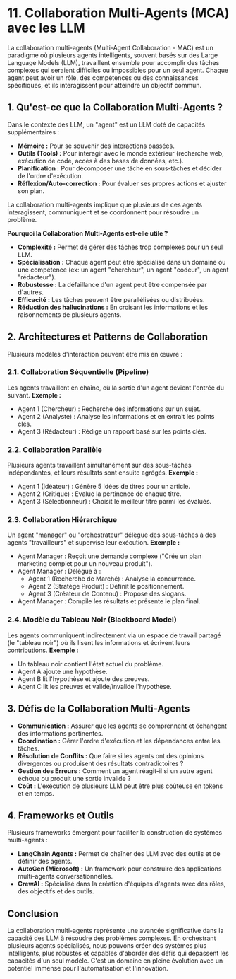 # 11. Collaboration Multi-Agents (MCA) avec les LLM

La collaboration multi-agents (Multi-Agent Collaboration - MAC) est un paradigme où plusieurs agents intelligents, souvent basés sur des Large Language Models (LLM), travaillent ensemble pour accomplir des tâches complexes qui seraient difficiles ou impossibles pour un seul agent. Chaque agent peut avoir un rôle, des compétences ou des connaissances spécifiques, et ils interagissent pour atteindre un objectif commun.

## 1. Qu'est-ce que la Collaboration Multi-Agents ?

Dans le contexte des LLM, un "agent" est un LLM doté de capacités supplémentaires :
- **Mémoire :** Pour se souvenir des interactions passées.
- **Outils (Tools) :** Pour interagir avec le monde extérieur (recherche web, exécution de code, accès à des bases de données, etc.).
- **Planification :** Pour décomposer une tâche en sous-tâches et décider de l'ordre d'exécution.
- **Réflexion/Auto-correction :** Pour évaluer ses propres actions et ajuster son plan.

La collaboration multi-agents implique que plusieurs de ces agents interagissent, communiquent et se coordonnent pour résoudre un problème.

**Pourquoi la Collaboration Multi-Agents est-elle utile ?**
- **Complexité :** Permet de gérer des tâches trop complexes pour un seul LLM.
- **Spécialisation :** Chaque agent peut être spécialisé dans un domaine ou une compétence (ex: un agent "chercheur", un agent "codeur", un agent "rédacteur").
- **Robustesse :** La défaillance d'un agent peut être compensée par d'autres.
- **Efficacité :** Les tâches peuvent être parallélisées ou distribuées.
- **Réduction des hallucinations :** En croisant les informations et les raisonnements de plusieurs agents.

## 2. Architectures et Patterns de Collaboration

Plusieurs modèles d'interaction peuvent être mis en œuvre :

### 2.1. Collaboration Séquentielle (Pipeline)

Les agents travaillent en chaîne, où la sortie d'un agent devient l'entrée du suivant.
**Exemple :**
- Agent 1 (Chercheur) : Recherche des informations sur un sujet.
- Agent 2 (Analyste) : Analyse les informations et en extrait les points clés.
- Agent 3 (Rédacteur) : Rédige un rapport basé sur les points clés.

### 2.2. Collaboration Parallèle

Plusieurs agents travaillent simultanément sur des sous-tâches indépendantes, et leurs résultats sont ensuite agrégés.
**Exemple :**
- Agent 1 (Idéateur) : Génère 5 idées de titres pour un article.
- Agent 2 (Critique) : Évalue la pertinence de chaque titre.
- Agent 3 (Sélectionneur) : Choisit le meilleur titre parmi les évalués.

### 2.3. Collaboration Hiérarchique

Un agent "manager" ou "orchestrateur" délègue des sous-tâches à des agents "travailleurs" et supervise leur exécution.
**Exemple :**
- Agent Manager : Reçoit une demande complexe ("Crée un plan marketing complet pour un nouveau produit").
- Agent Manager : Délègue à :
    - Agent 1 (Recherche de Marché) : Analyse la concurrence.
    - Agent 2 (Stratège Produit) : Définit le positionnement.
    - Agent 3 (Créateur de Contenu) : Propose des slogans.
- Agent Manager : Compile les résultats et présente le plan final.

### 2.4. Modèle du Tableau Noir (Blackboard Model)

Les agents communiquent indirectement via un espace de travail partagé (le "tableau noir") où ils lisent les informations et écrivent leurs contributions.
**Exemple :**
- Un tableau noir contient l'état actuel du problème.
- Agent A ajoute une hypothèse.
- Agent B lit l'hypothèse et ajoute des preuves.
- Agent C lit les preuves et valide/invalide l'hypothèse.

## 3. Défis de la Collaboration Multi-Agents

- **Communication :** Assurer que les agents se comprennent et échangent des informations pertinentes.
- **Coordination :** Gérer l'ordre d'exécution et les dépendances entre les tâches.
- **Résolution de Conflits :** Que faire si les agents ont des opinions divergentes ou produisent des résultats contradictoires ?
- **Gestion des Erreurs :** Comment un agent réagit-il si un autre agent échoue ou produit une sortie invalide ?
- **Coût :** L'exécution de plusieurs LLM peut être plus coûteuse en tokens et en temps.

## 4. Frameworks et Outils

Plusieurs frameworks émergent pour faciliter la construction de systèmes multi-agents :
- **LangChain Agents :** Permet de chaîner des LLM avec des outils et de définir des agents.
- **AutoGen (Microsoft) :** Un framework pour construire des applications multi-agents conversationnelles.
- **CrewAI :** Spécialisé dans la création d'équipes d'agents avec des rôles, des objectifs et des outils.

## Conclusion

La collaboration multi-agents représente une avancée significative dans la capacité des LLM à résoudre des problèmes complexes. En orchestrant plusieurs agents spécialisés, nous pouvons créer des systèmes plus intelligents, plus robustes et capables d'aborder des défis qui dépassent les capacités d'un seul modèle. C'est un domaine en pleine évolution avec un potentiel immense pour l'automatisation et l'innovation.
